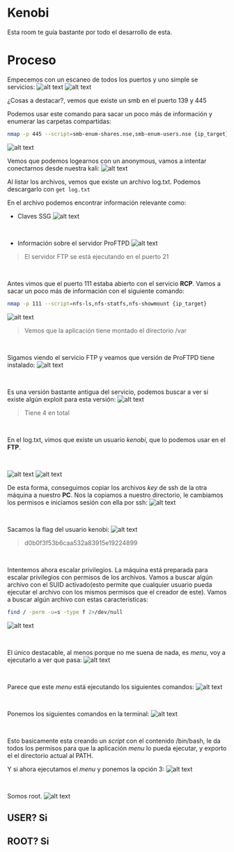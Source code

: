 # Kenobi

Esta room te guía bastante por todo el desarrollo de esta.

# Proceso

Empecemos con un escaneo de todos los puertos y uno simple se servicios:
![alt text](img/image.png)
![alt text](img/image-1.png)
<br>

¿Cosas a destacar?, vemos que existe un smb en el puerto 139 y 445

Podemos usar este comando para sacar un poco más de información y enumerar las carpetas compartidas:

```bash
nmap -p 445 --script=smb-enum-shares.nse,smb-enum-users.nse {ip_target}
```

![alt text](img/image-2.png)
<br>

Vemos que podemos logearnos con un anonymous, vamos a intentar conectarnos desde nuestra kali:
![alt text](img/image-3.png)
<br>

Al listar los archivos, vemos que existe un archivo log.txt. Podemos descargarlo con `get log.txt`

En el archivo podemos encontrar información relevante como:

- Claves SSG
![alt text](img/image-4.png)

<br>

- Información sobre el servidor ProFTPD
![alt text](img/image-5.png)
> El servidor FTP se está ejecutando en el puerto 21

<br>

Antes vimos que el puerto 111 estaba abierto con el servicio **RCP**. Vamos a sacar un poco más de información con el siguiente comando:

```bash
nmap -p 111 --script=nfs-ls,nfs-statfs,nfs-showmount {ip_target}
```

![alt text](img/image-6.png)
> Vemos que la aplicación tiene montado el directorio /var

<br>

Sigamos viendo el servicio FTP y veamos que versión de ProFTPD tiene instalado:
![alt text](img/image-7.png)

<br>

Es una versión bastante antigua del servicio, podemos buscar a ver si existe algún exploit para esta versión:
![alt text](img/image-8.png)
> Tiene 4 en total

<br>

En el log.txt, vimos que existe un usuario *kenobi*, que lo podemos usar en el **FTP**.

<br>

![alt text](img/image-9.png)
![alt text](img/image-10.png)

De esta forma, conseguimos copiar los archivos *key* de ssh de la otra máquina a nuestro **PC**.
Nos la copiamos a nuestro directorio, le cambiamos los permisos e iniciamos sesión con ella por ssh:
![alt text](img/image-11.png)

<br>

Sacamos la flag del usuario kenobi:
![alt text](img/image-12.png)
> d0b0f3f53b6caa532a83915e19224899

<br>

Intentemos ahora escalar privilegios. La máquina está preparada para escalar privilegios con permisos de los archivos. Vamos a buscar algún archivo con el SUID activado(esto permite que cualquier usuario pueda ejecutar el archivo con los mismos permisos que el creador de este). Vamos a buscar algún archivo con estas caracteristicas:
```bash
find / -perm -u=s -type f 2>/dev/null
```

![alt text](img/image-14.png)

<br>

El único destacable, al menos porque no me suena de nada, es *menu*, voy a ejecutarlo a ver que pasa:
![alt text](img/image-15.png)

<br>

Parece que este *menu* está ejecutando los siguientes comandos:
![alt text](img/image-16.png)

<br>

Ponemos los siguientes comandos en la terminal:
![alt text](img/image-17.png)

<br>

Esto basicamente esta creando un *script* con el contenido /bin/bash, le da todos los permisos para que la aplicación *menu* lo pueda ejecutar, y exporto el el directorio actual al PATH.

Y si ahora ejecutamos el *menu* y ponemos la opción 3:
![alt text](img/image-18.png)

<br>

Somos root.
![alt text](img/image-19.png)

## USER? Si

## ROOT? Si
